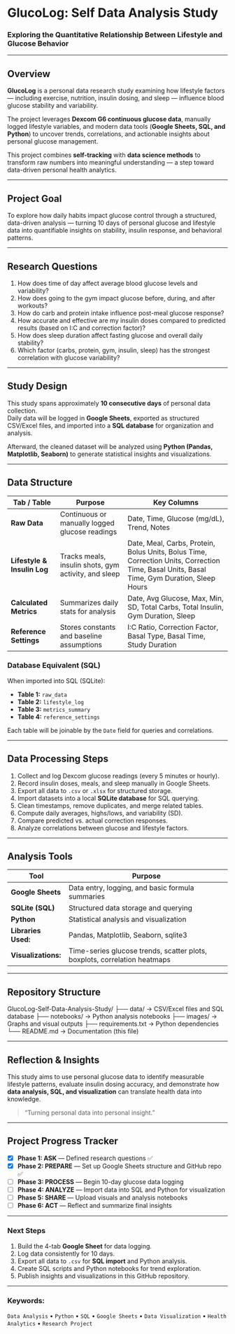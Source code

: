 #  GlucoLog: Self Data Analysis Study  
### Exploring the Quantitative Relationship Between Lifestyle and Glucose Behavior  

---

##  Overview  
**GlucoLog** is a personal data research study examining how lifestyle factors — including exercise, nutrition, insulin dosing, and sleep — influence blood glucose stability and variability.  

The project leverages **Dexcom G6 continuous glucose data**, manually logged lifestyle variables, and modern data tools (**Google Sheets, SQL, and Python**) to uncover trends, correlations, and actionable insights about personal glucose management.  

This project combines **self-tracking** with **data science methods** to transform raw numbers into meaningful understanding — a step toward data-driven personal health analytics.

---

##  Project Goal  
To explore how daily habits impact glucose control through a structured, data-driven analysis — turning 10 days of personal glucose and lifestyle data into quantifiable insights on stability, insulin response, and behavioral patterns.

---

##  Research Questions  
1. How does time of day affect average blood glucose levels and variability?  
2. How does going to the gym impact glucose before, during, and after workouts?  
3. How do carb and protein intake influence post-meal glucose response?  
4. How accurate and effective are my insulin doses compared to predicted results (based on I:C and correction factor)?  
5. How does sleep duration affect fasting glucose and overall daily stability?  
6. Which factor (carbs, protein, gym, insulin, sleep) has the strongest correlation with glucose variability?

---

##  Study Design  

This study spans approximately **10 consecutive days** of personal data collection.  
Daily data will be logged in **Google Sheets**, exported as structured CSV/Excel files, and imported into a **SQL database** for organization and analysis.  

Afterward, the cleaned dataset will be analyzed using **Python (Pandas, Matplotlib, Seaborn)** to generate statistical insights and visualizations.

---

##  Data Structure  

| Tab / Table | Purpose | Key Columns |
|--------------|----------|--------------|
| **Raw Data** | Continuous or manually logged glucose readings | Date, Time, Glucose (mg/dL), Trend, Notes |
| **Lifestyle & Insulin Log** | Tracks meals, insulin shots, gym activity, and sleep | Date, Meal, Carbs, Protein, Bolus Units, Bolus Time, Correction Units, Correction Time, Basal Units, Basal Time, Gym Duration, Sleep Hours |
| **Calculated Metrics** | Summarizes daily stats for analysis | Date, Avg Glucose, Max, Min, SD, Total Carbs, Total Insulin, Gym Duration, Sleep |
| **Reference Settings** | Stores constants and baseline assumptions | I:C Ratio, Correction Factor, Basal Type, Basal Time, Study Duration |

### Database Equivalent (SQL)
When imported into SQL (SQLite):
- **Table 1:** `raw_data`  
- **Table 2:** `lifestyle_log`  
- **Table 3:** `metrics_summary`  
- **Table 4:** `reference_settings`  

Each table will be joinable by the `Date` field for queries and correlations.

---

##  Data Processing Steps  

1. Collect and log Dexcom glucose readings (every 5 minutes or hourly).  
2. Record insulin doses, meals, and sleep manually in Google Sheets.  
3. Export all data to `.csv` or `.xlsx` for structured storage.  
4. Import datasets into a local **SQLite database** for SQL querying.  
5. Clean timestamps, remove duplicates, and merge related tables.  
6. Compute daily averages, highs/lows, and variability (SD).  
7. Compare predicted vs. actual correction responses.  
8. Analyze correlations between glucose and lifestyle factors.

---

##  Analysis Tools  

| Tool | Purpose |
|------|----------|
| **Google Sheets** | Data entry, logging, and basic formula summaries |
| **SQLite (SQL)** | Structured data storage and querying |
| **Python** | Statistical analysis and visualization |
| **Libraries Used:** | Pandas, Matplotlib, Seaborn, sqlite3 |
| **Visualizations:** | Time-series glucose trends, scatter plots, boxplots, correlation heatmaps |

---

##  Repository Structure  

GlucoLog-Self-Data-Analysis-Study/
├── data/ → CSV/Excel files and SQL database
├── notebooks/ → Python analysis notebooks
├── images/ → Graphs and visual outputs
├── requirements.txt → Python dependencies
└── README.md → Documentation (this file)

---

##  Reflection & Insights  

This study aims to use personal glucose data to identify measurable lifestyle patterns, evaluate insulin dosing accuracy, and demonstrate how **data analysis, SQL, and visualization** can translate health data into knowledge.  

> “Turning personal data into personal insight.”  

---

##  Project Progress Tracker  

- [x] **Phase 1: ASK** — Defined research questions ✅  
- [x] **Phase 2: PREPARE** — Set up Google Sheets structure and GitHub repo ✅  
- [ ] **Phase 3: PROCESS** — Begin 10-day glucose data logging  
- [ ] **Phase 4: ANALYZE** — Import data into SQL and Python for visualization  
- [ ] **Phase 5: SHARE** — Upload visuals and analysis notebooks  
- [ ] **Phase 6: ACT** — Reflect and summarize final insights  

---

###  Next Steps
1. Build the 4-tab **Google Sheet** for data logging.  
2. Log data consistently for 10 days.  
3. Export all data to `.csv` for **SQL import** and Python analysis.  
4. Create SQL scripts and Python notebooks for trend exploration.  
5. Publish insights and visualizations in this GitHub repository.  

---

###  Keywords:
`Data Analysis` • `Python` • `SQL` • `Google Sheets` • `Data Visualization` • `Health Analytics` • `Research Project`


